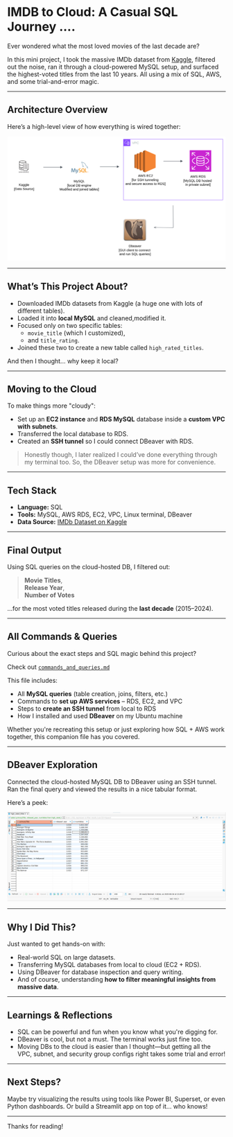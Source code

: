 # IMDB to Cloud: A Casual SQL Journey ....

Ever wondered what the most loved movies of the last decade are?

In this mini project, I took the massive IMDb dataset from [Kaggle](https://www.kaggle.com/datasets/ashirwadsangwan/imdb-dataset), filtered out the noise, ran it through a cloud-powered MySQL setup, and surfaced the highest-voted titles from the last 10 years. All using a mix of SQL, AWS, and some trial-and-error magic.

---

## Architecture Overview

Here’s a high-level view of how everything is wired together:

![Architecture Diagram](Images/image.png)

---

## What’s This Project About?

- Downloaded IMDb datasets from Kaggle (a huge one with lots of different tables).
- Loaded it into **local MySQL** and cleaned,modified it.
- Focused only on two specific tables:
  - `movie_title` (which I customized),
  - and `title_rating`.
- Joined these two to create a new table called `high_rated_titles`.

And then I thought... why keep it local?

---

## Moving to the Cloud

To make things more "cloudy":
- Set up an **EC2 instance** and **RDS MySQL** database inside a **custom VPC with subnets**.
- Transferred the local database to RDS.
- Created an **SSH tunnel** so I could connect DBeaver with RDS.

> Honestly though, I later realized I could’ve done everything through my terminal too. So, the DBeaver setup was more for convenience.

---

## Tech Stack

- **Language:** SQL
- **Tools:** MySQL, AWS RDS, EC2, VPC, Linux terminal, DBeaver
- **Data Source:** [IMDb Dataset on Kaggle](https://www.kaggle.com/datasets/ashirwadsangwan/imdb-dataset)

---

## Final Output

Using SQL queries on the cloud-hosted DB, I filtered out:

> **Movie Titles**,  
> **Release Year**,  
> **Number of Votes**

…for the most voted titles released during the **last decade** (2015–2024).

---

##  All Commands & Queries

Curious about the exact steps and SQL magic behind this project?

 Check out [`commands_and_queries.md`](Code)

This file includes:

-  All **MySQL queries** (table creation, joins, filters, etc.)
-  Commands to **set up AWS services** – RDS, EC2, and VPC
-  Steps to **create an SSH tunnel** from local to RDS
-  How I installed and used **DBeaver** on my Ubuntu machine

Whether you're recreating this setup or just exploring how SQL + AWS work together, this companion file has you covered.

---


## DBeaver Exploration

Connected the cloud-hosted MySQL DB to DBeaver using an SSH tunnel. Ran the final query and viewed the results in a nice tabular format.

Here’s a peek:

![Shot](Images/DBeaver.png)

---


## Why I Did This?

Just wanted to get hands-on with:
- Real-world SQL on large datasets.
- Transferring MySQL databases from local to cloud (EC2 + RDS).
- Using DBeaver for database inspection and query writing.
- And of course, understanding **how to filter meaningful insights from massive data**.

---

## Learnings & Reflections

- SQL can be powerful and fun when you know what you're digging for.
- DBeaver is cool, but not a must. The terminal works just fine too.
- Moving DBs to the cloud is easier than I thought—but getting all the VPC, subnet, and security group configs right takes some trial and error!

---

## Next Steps?

Maybe try visualizing the results using tools like Power BI, Superset, or even Python dashboards. Or build a Streamlit app on top of it… who knows!

---

Thanks for reading!

